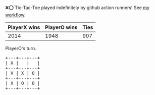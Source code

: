 :x::o: Tic-Tac-Toe played indefinitely by github action runners! See [my workflow](.github/workflows/play.yaml).

|PlayerX wins|PlayerO wins|Ties|
|-|-|-|
|2014|1948|907|

PlayerO's turn.

<pre>
+---+---+---+
| X |   |   |
+---+---+---+
| X | X | O |
+---+---+---+
| X | O | O |
+---+---+---+
</pre>